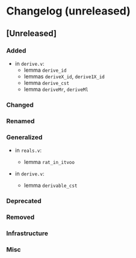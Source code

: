 # Changelog (unreleased)

## [Unreleased]

### Added

- in `derive.v`:
  + lemma `derive_id`
  + lemmas `deriveX_id`, `derive1X_id`
  + lemma `derive_cst`
  + lemma `deriveMr`, `deriveMl`

### Changed

### Renamed

### Generalized
- in `reals.v`:
  + lemma `rat_in_itvoo`

- in `derive.v`:
  + lemma `derivable_cst`

### Deprecated

### Removed

### Infrastructure

### Misc
